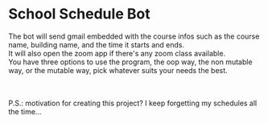 # School Schedule Bot

The bot will send  gmail embedded with the course infos such as the course name, building name, and the time it starts and ends.<br />
It will also open the zoom app if there's any zoom class available.<br />
You have three options to use the program, the oop way, the non mutable way, or the mutable way, pick whatever suits your needs the best.

<br />
<br />
P.S.: motivation for creating this project? I keep forgetting my schedules all the time...

